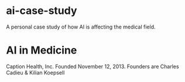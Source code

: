 # ai-case-study
A personal case study of how AI is affecting the medical field. 

# AI in Medicine

Caption Health, Inc.
Founded November 12, 2013.
Founders are Charles Cadieu & Kilian Koepsell 
